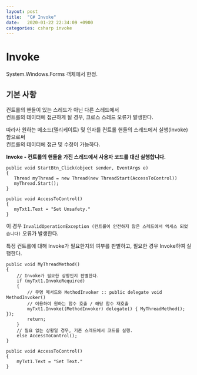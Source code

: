 ```yaml
---
layout: post
title:  "C# Invoke"
date:   2020-01-22 22:34:09 +0900
categories: csharp invoke
---
```


# Invoke
System.Windows.Forms 객체에서 한정.

## 기본 사항

컨트롤의 핸들이 있는 스레드가 아닌 다른 스레드에서   
컨트롤의 데이터에 접근하게 될 경우, 크로스 스레드 오류가 발생한다.

따라사 원하는 메소드(델리케이트) 및 인자를 컨트롤 핸들의 스레드에서 실행(Invoke) 함으로써  
컨트롤의 데이터에 접근 및 수정이 가능하다.  

**Invoke - 컨트롤의 핸들을 가진 스레드에서 사용자 코드를 대신 실행합니다.**

```
public void StartBtn_Click(object sender, EventArgs e)
{
   Thread myThread = new Thread(new ThreadStart(AccessToControl))
   myThread.Start();
}

public void AccessToControl()
{
   myTxt1.Text = "Set Unsafety."
}
```

이 경우 `InvalidOperationException (컨트롤이 안전하지 않은 스레드에서 액세스 되었습니다)` 오류가 발생한다.

특정 컨트롤에 대해 Invoke가 필요한지의 여부를 판별하고, 필요한 경우 Invoke하여 실행한다.

```
public void MyThreadMethod()
{
    // Invoke가 필요한 상황인지 판별한다.
    if (myTxt1.InvokeRequired)
    {
        // 무명 메서드와 MethodInvoker :: public delegate void MethodInvoker()
        // 이용하여 원하는 함수 호출 / 해당 함수 재호출
        myTxt1.Invoke((MethodInvoker) delegate() { MyThreadMethod(); });
        return;
    }
    // 필요 없는 상황일 경우, 기존 스레드에서 코드를 실행.
    else AccessToControl();
}

public void AccessToControl()
{
    myTxt1.Text = "Set Text."
}
```
